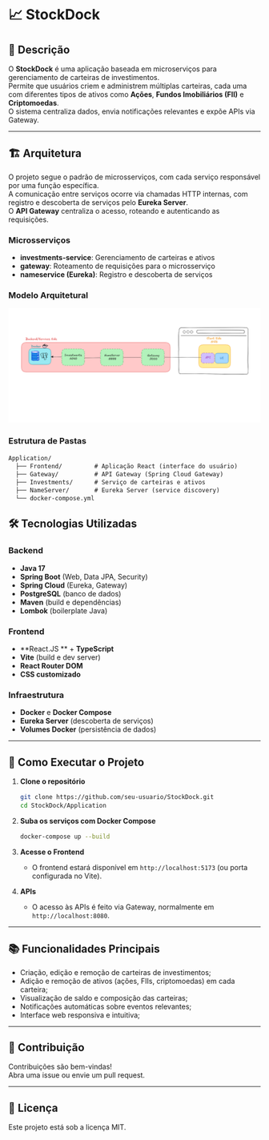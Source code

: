 # 📈 StockDock

## 📝 Descrição

O **StockDock** é uma aplicação baseada em microserviços para gerenciamento de carteiras de investimentos.  
Permite que usuários criem e administrem múltiplas carteiras, cada uma com diferentes tipos de ativos como **Ações**, **Fundos Imobiliários (FII)** e **Criptomoedas**.  
O sistema centraliza dados, envia notificações relevantes e expõe APIs via Gateway.

---

## 🏗 Arquitetura

O projeto segue o padrão de microsserviços, com cada serviço responsável por uma função específica.   
A comunicação entre serviços ocorre via chamadas HTTP internas, com registro e descoberta de serviços pelo **Eureka Server**.  
O **API Gateway** centraliza o acesso, roteando e autenticando as requisições.

### Microsserviços

- **investments-service**:  Gerenciamento de carteiras e ativos
- **gateway**: Roteamento de requisições para o microsserviço
- **nameservice (Eureka)**: Registro e descoberta de serviços

### Modelo Arquitetural

<img src="./Docs/Captura de tela de 2025-08-25 11-39-00.png">

### Estrutura de Pastas

```
Application/
  ├── Frontend/         # Aplicação React (interface do usuário)
  ├── Gateway/          # API Gateway (Spring Cloud Gateway)
  ├── Investments/      # Serviço de carteiras e ativos
  ├── NameServer/       # Eureka Server (service discovery)
  └── docker-compose.yml
```

## 🛠 Tecnologias Utilizadas

### Backend

- **Java 17**
- **Spring Boot** (Web, Data JPA, Security)
- **Spring Cloud** (Eureka, Gateway)
- **PostgreSQL** (banco de dados)
- **Maven** (build e dependências)
- **Lombok** (boilerplate Java)

### Frontend

- **React.JS ** + **TypeScript**
- **Vite** (build e dev server)
- **React Router DOM**
- **CSS customizado**

### Infraestrutura

- **Docker** e **Docker Compose**
- **Eureka Server** (descoberta de serviços)
- **Volumes Docker** (persistência de dados)

---

## 🚀 Como Executar o Projeto

1. **Clone o repositório**
   ```bash
   git clone https://github.com/seu-usuario/StockDock.git
   cd StockDock/Application
   ```

2. **Suba os serviços com Docker Compose**
   ```bash
   docker-compose up --build
   ```

3. **Acesse o Frontend**
   - O frontend estará disponível em `http://localhost:5173` (ou porta configurada no Vite).

4. **APIs**
   - O acesso às APIs é feito via Gateway, normalmente em `http://localhost:8080`.

---

## 📚 Funcionalidades Principais

- Criação, edição e remoção de carteiras de investimentos;
- Adição e remoção de ativos (ações, FIIs, criptomoedas) em cada carteira;
- Visualização de saldo e composição das carteiras;
- Notificações automáticas sobre eventos relevantes;
- Interface web responsiva e intuitiva;

---

## 🤝 Contribuição

Contribuições são bem-vindas!  
Abra uma issue ou envie um pull request.

---

## 📄 Licença

Este projeto está sob a licença MIT.
